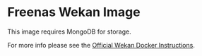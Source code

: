# Freenas Wekan Image

This image requires MongoDB for storage.

For more info please see the [Official Wekan Docker Instructions](https://github.com/wekan/wekan/wiki/Docker).

